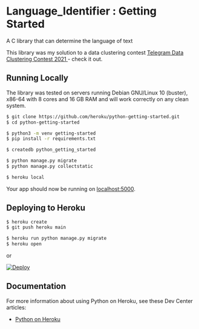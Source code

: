 # Language_Identifier : Getting Started

A C library that can determine the language of text

This library was my solution to a data clustering contest [Telegram Data Clustering Contest 2021 ](https://contest.com/docs/dc2021-r1) - check it out.

## Running Locally

The library was tested on servers running Debian GNU/Linux 10 (buster), x86-64 with 8 cores and 16 GB RAM and will work correctly on any clean system.

```sh
$ git clone https://github.com/heroku/python-getting-started.git
$ cd python-getting-started

$ python3 -m venv getting-started
$ pip install -r requirements.txt

$ createdb python_getting_started

$ python manage.py migrate
$ python manage.py collectstatic

$ heroku local
```

Your app should now be running on [localhost:5000](http://localhost:5000/).

## Deploying to Heroku

```sh
$ heroku create
$ git push heroku main

$ heroku run python manage.py migrate
$ heroku open
```
or

[![Deploy](https://www.herokucdn.com/deploy/button.svg)](https://heroku.com/deploy)

## Documentation

For more information about using Python on Heroku, see these Dev Center articles:

- [Python on Heroku](https://devcenter.heroku.com/categories/python)
